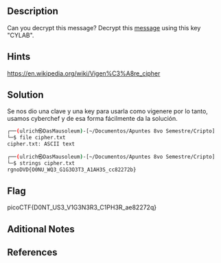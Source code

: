 ## Description
Can you decrypt this message? Decrypt this [message](https://artifacts.picoctf.net/c/158/cipher.txt) using this key "CYLAB".

## Hints
https://en.wikipedia.org/wiki/Vigen%C3%A8re_cipher

## Solution
Se nos dio una clave y una key para usarla como vigenere por lo tanto, usamos cyberchef y de esa forma fácilmente da la solución.

```bash
┌──(ulrich㉿DasMausoleum)-[~/Documentos/Apuntes 8vo Semestre/Cripto]
└─$ file cipher.txt      
cipher.txt: ASCII text
                                                                                   
┌──(ulrich㉿DasMausoleum)-[~/Documentos/Apuntes 8vo Semestre/Cripto]
└─$ strings cipher.txt         
rgnoDVD{O0NU_WQ3_G1G3O3T3_A1AH3S_cc82272b}

```

## Flag
picoCTF{D0NT_US3_V1G3N3R3_C1PH3R_ae82272q}

## Aditional Notes

## References
